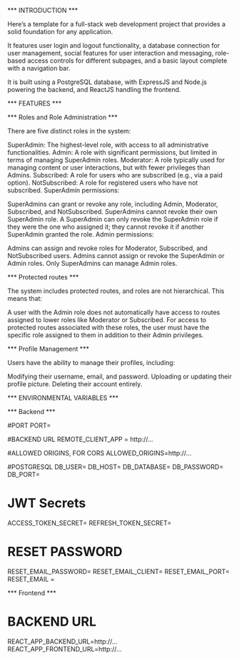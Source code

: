 *** INTRODUCTION ***

Here’s a template for a full-stack web development project that provides a solid foundation for any application.

It features user login and logout functionality, a database connection for user management, social features for user interaction and messaging, role-based access controls for different subpages, and a basic layout complete with a navigation bar.

It is built using a PostgreSQL database, with ExpressJS and Node.js powering the backend, and ReactJS handling the frontend.

*** FEATURES ***

  *** Roles and Role Administration ***

There are five distinct roles in the system:

SuperAdmin: The highest-level role, with access to all administrative functionalities.
Admin: A role with significant permissions, but limited in terms of managing SuperAdmin roles.
Moderator: A role typically used for managing content or user interactions, but with fewer privileges than Admins.
Subscribed: A role for users who are subscribed (e.g., via a paid option).
NotSubscribed: A role for registered users who have not subscribed.
SuperAdmin permissions:

SuperAdmins can grant or revoke any role, including Admin, Moderator, Subscribed, and NotSubscribed.
SuperAdmins cannot revoke their own SuperAdmin role.
A SuperAdmin can only revoke the SuperAdmin role if they were the one who assigned it; they cannot revoke it if another SuperAdmin granted the role.
Admin permissions:

Admins can assign and revoke roles for Moderator, Subscribed, and NotSubscribed users.
Admins cannot assign or revoke the SuperAdmin or Admin roles. Only SuperAdmins can manage Admin roles.

  *** Protected routes ***

The system includes protected routes, and roles are not hierarchical. This means that:

A user with the Admin role does not automatically have access to routes assigned to lower roles like Moderator or Subscribed.
For access to protected routes associated with these roles, the user must have the specific role assigned to them in addition to their Admin privileges.

  *** Profile Management ***

Users have the ability to manage their profiles, including:

Modifying their username, email, and password.
Uploading or updating their profile picture.
Deleting their account entirely.

*** ENVIRONMENTAL VARIABLES ***

  *** Backend ***

  #PORT
PORT=

#BACKEND URL
REMOTE_CLIENT_APP = http://...

#ALLOWED ORIGINS, FOR CORS
ALLOWED_ORIGINS=http://...

#POSTGRESQL
DB_USER=
DB_HOST=
DB_DATABASE=
DB_PASSWORD=
DB_PORT=

# JWT Secrets 
ACCESS_TOKEN_SECRET=
REFRESH_TOKEN_SECRET=

# RESET PASSWORD
RESET_EMAIL_PASSWORD=
RESET_EMAIL_CLIENT=
RESET_EMAIL_PORT=
RESET_EMAIL = 

  *** Frontend ***

# BACKEND URL

REACT_APP_BACKEND_URL=http://...
REACT_APP_FRONTEND_URL=http://...